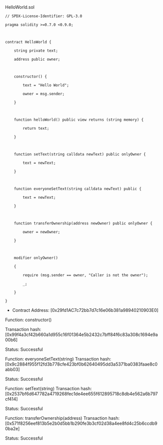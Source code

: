 HelloWorld.sol
```
// SPDX-License-Identifier: GPL-3.0

pragma solidity >=0.7.0 <0.9.0;

  

contract HelloWorld {

    string private text;

    address public owner;

  

    constructor() {

        text = "Hello World";

        owner = msg.sender;

    }

  

    function helloWorld() public view returns (string memory) {

        return text;

    }

  

    function setText(string calldata newText) public onlyOwner {

        text = newText;

    }

  

    function everyoneSetText(string calldata newText) public {

        text = newText;

    }

  

    function transferOwnership(address newOwner) public onlyOwner {

        owner = newOwner;

    }

  

    modifier onlyOwner()

    {

        require (msg.sender == owner, "Caller is not the owner");

        _;

    }

}
```
- Contract Address: [0x29fd1AC7c72bb7d7c16e06b381a98940210903E0]

Function: constructor()

Transaction hash: [0x99f4a3cf42b660a1d955c16f01364e5b2432c7bff84f6c83a308c1694e9a00b6]

Status: Successful

Function: everyoneSetText(string)
Transaction hash: [0x9c2884f955f12fd3b778cfe423bf0b62640495dd3a5371ba0383faae8c0abb03]

Status: Successful

Function: setText(string)
Transaction hash: [0x2537bf6d647782a4719268fec1de4ee655f612895718c8db4e562a6b797cf414]

Status: Successful

Function: transferOwnership(address)
Transaction hash: [0x571f8256eef813b5e2b0d5bb1b290fe3b3cf02d38a4ee8fd4c25b6ccdb90ba2e]

Status: Successful
